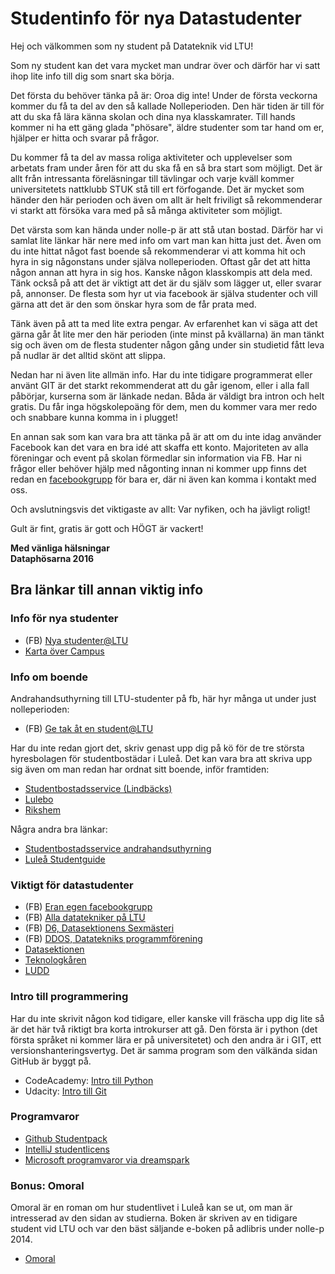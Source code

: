 # Studentinfo för nya Datastudenter #

  Hej och välkommen som ny student på Datateknik vid LTU!

  Som ny student kan det vara mycket man undrar över och därför har vi satt
  ihop lite info till dig som snart ska börja.

  Det första du behöver tänka på är: Oroa dig inte! Under de första veckorna
  kommer du få ta del av den så kallade Nolleperioden. Den här tiden är till
  för att du ska få lära känna skolan och dina nya klasskamrater. Till hands
  kommer ni ha ett gäng glada "phösare", äldre studenter som tar hand om er,
  hjälper er hitta och svarar på frågor.

  Du kommer få ta del av massa roliga aktiviteter och upplevelser som arbetats
  fram under åren för att du ska få en så bra start som möjligt. Det är allt
  från intressanta föreläsningar till tävlingar och varje kväll kommer
  universitetets nattklubb STUK stå till ert förfogande. Det är mycket som
  händer den här perioden och även om allt är helt friviligt så rekommenderar
  vi starkt att försöka vara med på så många aktiviteter som möjligt.

  Det värsta som kan hända under nolle-p är att stå utan bostad. Därför har vi
  samlat lite länkar här nere med info om vart man kan hitta just det. Även om
  du inte hittat något fast boende så rekommenderar vi att komma hit och hyra
  in sig någonstans under själva nolleperioden. Oftast går det att hitta någon
  annan att hyra in sig hos. Kanske någon klasskompis att dela med. Tänk också
  på att det är viktigt att det är du själv som lägger ut,
  eller svarar på, annonser. De flesta som hyr ut via facebook är själva studenter
  och vill gärna att det är den som önskar hyra som de får prata med.

  Tänk även på att ta med lite extra pengar. Av erfarenhet kan vi säga att det
  gärna går åt lite mer den här perioden (inte minst på kvällarna)
  än man tänkt sig och även om de flesta studenter någon gång under sin studietid
  fått leva på nudlar är det alltid skönt att slippa.

  Nedan har ni även lite allmän info. Har du inte tidigare programmerat eller
  använt GIT är det starkt rekommenderat att du går igenom, eller i alla fall
  påbörjar, kurserna som är länkade nedan. Båda är väldigt bra intron och helt
  gratis. Du får inga högskolepoäng för dem, men du kommer vara mer redo och
  snabbare kunna komma in i plugget!

  En annan sak som kan vara bra att tänka på är att om du inte idag använder
  Facebook kan det vara en bra idé att skaffa ett konto.
  Majoriteten av alla föreningar och event på skolan förmedlar sin information
  via FB. Har ni frågor eller behöver hjälp med någonting innan ni kommer upp
  finns det redan en [facebookgrupp](https://www.facebook.com/group/datateknik16/)
  för bara er, där ni även kan komma i kontakt med oss.

  Och avslutningsvis det viktigaste av allt: Var nyfiken, och ha jävligt roligt!

  Gult är fint, gratis är gott och HÖGT är vackert!


  __Med vänliga hälsningar      
  Dataphösarna 2016__

## Bra länkar till annan viktig info

### Info för nya studenter

  * (FB) [Nya studenter@LTU](https://www.facebook.com/groups/249379248513482/)
  * [Karta över Campus](http://www.ltu.se/maps/campusmap/)

### Info om boende

  Andrahandsuthyrning till LTU-studenter på fb, här hyr många ut under just
  nolleperioden:

  * (FB) [Ge tak åt en student@LTU](https://www.facebook.com/groups/185241421543279/)

  Har du inte redan gjort det, skriv genast upp dig på kö för de tre största
  hyresbolagen för studentbostädar i Luleå. Det kan vara bra att skriva upp
  sig även om man redan har ordnat sitt boende, inför framtiden:

  * [Studentbostadsservice (Lindbäcks)](http://www.studentbostadsservice.se)
  * [Lulebo](http://www.lulebo.se)
  * [Rikshem](http://www.rikshem.se)

  Några andra bra länkar: 

  * [Studentbostadsservice andrahandsuthyrning](http://www.studentbostadsservice.se/andrahandsformedling/)
  * [Luleå Studentguide](http://www.luleastudent.se/studentboende)

### Viktigt för datastudenter

  * (FB) [Eran egen facebookgrupp](https://www.facebook.com/groups/datateknik16/)
  * (FB) [Alla datatekniker på LTU](https://www.facebook.com/groups/340801326035607/)
  * (FB) [D6, Datasektionens Sexmästeri](https://www.facebook.com/D6.ltu/)
  * (FB) [DDOS, Datatekniks programmförening](https://www.facebook.com/LTUDDOS/)
  * [Datasektionen](http://www.datasektionen.com/)
  * [Teknologkåren](http://teknologkaren.se/)
  * [LUDD](http://www.ludd.ltu.se/w2/index.php/Main_Page)

### Intro till programmering

  Har du inte skrivit någon kod tidigare, eller kanske vill fräscha upp dig lite så är
  det här två riktigt bra korta introkurser att gå. Den första är i python (det första
  språket ni kommer lära er på universitetet) och den andra är i GIT, ett
  versionshanteringsvertyg. Det är samma program som den välkända sidan GitHub är byggt
  på.

  * CodeAcademy: [Intro till Python](https://www.codecademy.com/learn/python)
  * Udacity: [Intro till Git](https://www.udacity.com/course/how-to-use-git-and-github--ud775)

### Programvaror

  * [Github Studentpack](https://education.github.com/pack)
  * [IntelliJ studentlicens](http://www.jetbrains.com/student/)
  * [Microsoft programvaror via dreamspark](https://goo.gl/FjDuij)

### Bonus: Omoral

  Omoral är en roman om hur studentlivet i Luleå kan se ut, om man är intresserad av
  den sidan av studierna.
  Boken är skriven av en tidigare student vid LTU och var den bäst säljande e-boken
  på adlibris under nolle-p 2014.

  * [Omoral](http://www.omoral.com/)
